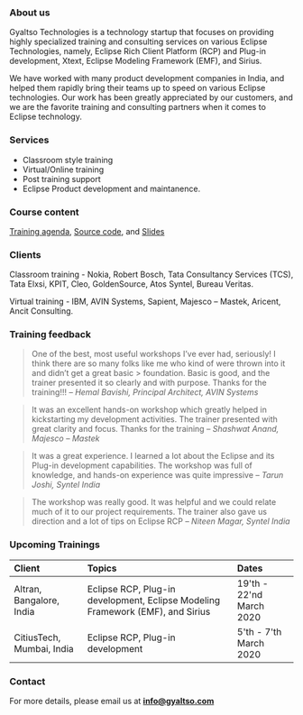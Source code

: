 ### About us

Gyaltso Technologies is a technology startup that focuses on providing highly specialized training and consulting services on various Eclipse Technologies, namely, Eclipse Rich Client Platform (RCP) and Plug-in development, Xtext, Eclipse Modeling Framework (EMF), and Sirius.

We have worked with many product development companies in India, and helped them rapidly bring their teams up to speed on various Eclipse technologies. Our work has been greatly appreciated by our customers, and we are the favorite training and consulting partners when it comes to Eclipse technology.

### Services

- Classroom style training
- Virtual/Online training
- Post training support
- Eclipse Product development and maintanence.

### Course content

[Training agenda](https://github.com/gyaltso/Eclipse-Training-Schedules), [Source code](https://github.com/gyaltso/Eclipse-Training-Sources), and [Slides](https://github.com/gyaltso/Eclipse-Training-Slides)

### Clients

Classroom training - Nokia, Robert Bosch, Tata Consultancy Services (TCS), Tata Elxsi, KPIT, Cleo, GoldenSource, Atos Syntel, Bureau Veritas.

Virtual training - IBM, AVIN Systems, Sapient, Majesco – Mastek, Aricent, Ancit Consulting.

### Training feedback

> One of the best, most useful workshops I’ve ever had, seriously! I think there are so many folks like me who kind of were thrown into it and didn’t get a great basic > foundation. Basic is good, and the trainer presented it so clearly and with purpose. Thanks for the training!!!
> _– Hemal Bavishi, Principal Architect, AVIN Systems_

> It was an excellent hands-on workshop which greatly helped in kickstarting my development activities. The trainer presented with great clarity and focus. Thanks for the training _– Shashwat Anand, Majesco – Mastek_

> It was a great experience. I learned a lot about the Eclipse and its Plug-in development capabilities. The workshop was full of knowledge, and hands-on experience
> was quite impressive _– Tarun Joshi, Syntel India_

> The workshop was really good. It was helpful and we could relate much of it to our project requirements. The trainer also gave us direction and a lot of tips on Eclipse RCP _– Niteen Magar, Syntel India_

### Upcoming Trainings

| Client                    | Topics                                                                         | Dates                    |
| :------------------------ | :----------------------------------------------------------------------------- | :----------------------- |
| Altran, Bangalore, India  | Eclipse RCP, Plug-in development, Eclipse Modeling Framework (EMF), and Sirius | 19'th - 22'nd March 2020 |
| CitiusTech, Mumbai, India | Eclipse RCP, Plug-in development                                               | 5'th - 7'th March 2020   |

### Contact

For more details, please email us at **info@gyaltso.com**
